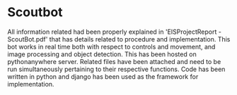 # Scoutbot
All information related had been properly explained in 'EISProjectReport - ScoutBot.pdf' that has details related to procedure and implementation. This bot works in real time both with respect to controls and movement, and image processing and object detection. This has been hosted on pythonanywhere server. Related files have been attached and need to be run simultaneously pertaining to their respective functions. Code has been written in python and django has been used as the framework for implementation.
